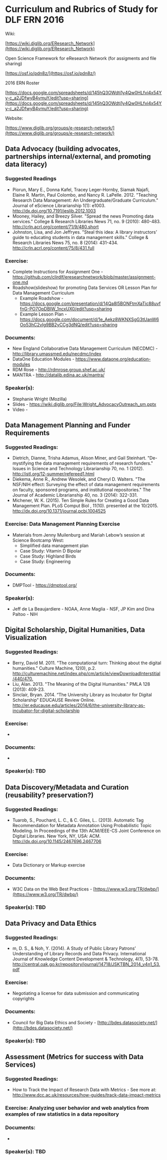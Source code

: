 # Curriculum and Rubrics of Study for DLF ERN 2016

Wiki:

[https://wiki.diglib.org/EResearch_Network](https://wiki.diglib.org/EResearch_Network)

Open Science Framework for eResearch Network (for assigments and file sharing)

[https://osf.io/pdn8z/](https://osf.io/pdn8z/)

2016 ERN Roster

[https://docs.google.com/spreadsheets/d/145hQ3OWdtj1y4Qw0HLfvi4x54Yy-c_a2JDfwyB4vmuY/edit?usp=sharing](https://docs.google.com/spreadsheets/d/145hQ3OWdtj1y4Qw0HLfvi4x54Yy-c_a2JDfwyB4vmuY/edit?usp=sharing)

Website:

[https://www.diglib.org/groups/e-research-network/](https://www.diglib.org/groups/e-research-network/)

## Data Advocacy (building advocates, partnerships internal/external, and promoting data literacy)

### Suggested Readings
  * Piorun, Mary E., Donna Kafel, Tracey Leger-Hornby, Siamak Najafi, Elaine R. Martin, Paul Colombo, and Nancy R. LaPelle. 2012. "Teaching Research Data Management: An Undergraduate/Graduate Curriculum." Journal of eScience Librarianship 1(1): e1003. <http://dx.doi.org/10.7191/jeslib.2012.1003>
  * Mooney, Hailey, and Breezy Silver. "Spread the news Promoting data services." College & Research Libraries News 71, no. 9 (2010): 480-483. <http://crln.acrl.org/content/71/9/480.short>
  * Johnston, Lisa, and Jon Jeffryes. "Steal this idea: A library instructors’ guide to educating students in data management skills." College & Research Libraries News 75, no. 8 (2014): 431-434. <http://crln.acrl.org/content/75/8/431.full>

### Exercise:
  * Complete Instructions for Assignment One - <https://github.com/clirdlf/eresearchnetwork/blob/master/assignment-one.md>
  * Roadshow(slideshow) for promoting Data Services OR Lesson Plan for Data Management Curriculum
    * Example Roadshow - <https://docs.google.com/presentation/d/14Qa8l5BONFtmXaTic88uvffnG-PO7OpDBIW_1ncxUX0/edit?usp=sharing>
    * Example Lesson Plan - <https://docs.google.com/document/d/1e_Aekz8WKNXSgG3tUanW6Oo53hC2vIg9BB2yCCg3dNQ/edit?usp=sharing>

### Documents:
  * New England Collaborative Data Management Curriculum (NECDMC) - <http://library.umassmed.edu/necdmc/index>
  * DataOne Education Modules - <https://www.dataone.org/education-modules>
  * RDM Rose - <http://rdmrose.group.shef.ac.uk/>
  * MANTRA - <http://datalib.edina.ac.uk/mantra/>

### Speaker(s): 
  * Stephanie Wright (Mozilla)
  * Slides - <https://wiki.diglib.org/File:Wright_AdvocacyOutreach_sm.pptx>
  * Video - 

## Data Management Planning and Funder Requirements

### Suggested Readings:
  * Dietrich, Dianne, Trisha Adamus, Alison Miner, and Gail Steinhart. "De-mystifying the data management requirements of research funders." Issues in Science and Technology Librarianship 70, no. 1 (2012). <http://istl.org/12-summer/refereed1.html>
  * Diekema, Anne R., Andrew Wesolek, and Cheryl D. Walters. "The NSF/NIH effect: Surveying the effect of data management requirements on faculty, sponsored programs, and institutional repositories." The Journal of Academic Librarianship 40, no. 3 (2014): 322-331.
  * Michener, W. K. (2015). Ten Simple Rules for Creating a Good Data Management Plan. PLoS Comput Biol , 11(10). presented at the 10/2015. <http://dx.doi.org/10.1371/journal.pcbi.1004525>

### Exercise: Data Management Planning Exercise
  * Materials from Jenny Muilenburg and Mariah Lebow’s session at Science Bootcamp West:
    * Simplified data management plan 
    * Case Study: Vitamin D Bipolar 
    * Case Study: Highland Birds
    * Case Study: Engineering

### Documents:
  * DMPTool - <https://dmptool.org/>

### Speaker(s):
  * Jeff de La Beaujardiere - NOAA, Anne Maglia - NSF, JP Kim and Dina Paltoo - NIH 

## Digital Scholarship, Digital Humanities, Data Visualization

### Suggested Readings:
  * Berry, David M. 2011. "The computational turn: Thinking about the digital humanities." Culture Machine, 12(0), p.2. <http://culturemachine.net/index.php/cm/article/viewDownloadInterstitial/440/470.>
  * Liu, Alan. 2013. "The Meaning of the Digital Humanities." PMLA 128 (2013): 409-23.
  * Sinclair, Bryan. 2014. “The University Library as Incubator for Digital Scholarship” EDUCAUSE Review Online. <http://er.educause.edu/articles/2014/6/the-university-library-as-incubator-for-digital-scholarship>

### Exercise:
  *

### Documents: 
  *

### Speaker(s): TBD 

## Data Discovery/Metadata and Curation (reusability? preservation?)

### Suggested Readings:
  * Tuarob, S., Pouchard, L. C., & C. Giles, L.. (2013). Automatic Tag Recommendation for Metadata Annotation Using Probabilistic Topic Modeling. In Proceedings of the 13th ACM/IEEE-CS Joint Conference on Digital Libraries. New York, NY, USA: ACM. <http://dx.doi.org/10.1145/2467696.2467706>

### Exercise: 
  * Data Dictionary or Markup exercise

### Documents: 
  * W3C Data on the Web Best Practices - [https://www.w3.org/TR/dwbp/](https://www.w3.org/TR/dwbp/)

### Speaker(s): TBD

## Data Privacy and Data Ethics

### Suggested Readings: 
  * m, D. S., & Noh, Y. (2014). A Study of Public Library Patrons’ Understanding of Library Records and Data Privacy. International Journal of Knowledge Content Development & Technology, 4(1), 53-78. <http://central.oak.go.kr/repository/journal/14718/JSKTBN_2014_v4n1_53.pdf>  

### Exercise:
  * Negotiating a license for data submission and communicating copyrights

### Documents: 
  * Council for Big Data Ethics and Society - [http://bdes.datasociety.net/](http://bdes.datasociety.net/)

### Speaker(s): TBD

## Assessment (Metrics for success with Data Services)

### Suggested Readings: 
  * How to Track the Impact of Research Data with Metrics - See more at: <http://www.dcc.ac.uk/resources/how-guides/track-data-impact-metrics>

### Exercise: Analyzing user behavior and web analytics from examples of raw statistics in a data repository

### Documents: 
  *

### Speaker(s): TBD
